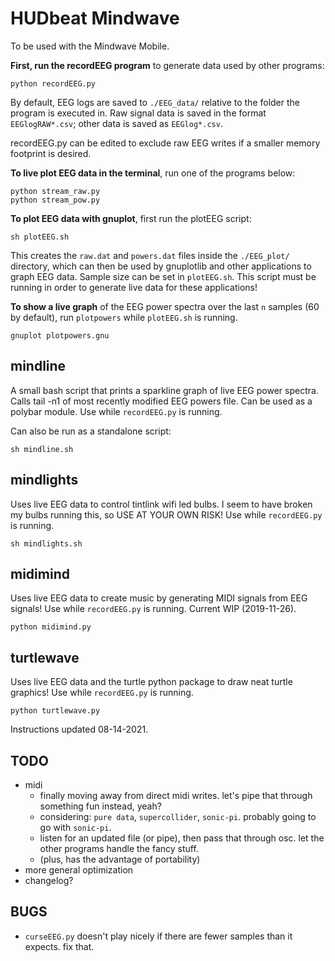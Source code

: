 # HUDbeat Mindwave

To be used with the Mindwave Mobile.


**First, run the recordEEG program** to generate data used by other programs:

    python recordEEG.py

By default, EEG logs are saved to `./EEG_data/` relative to the folder the program is executed in. Raw signal data is saved in the format `EEGlogRAW*.csv`; other data is saved as `EEGlog*.csv`.

recordEEG.py can be edited to exclude raw EEG writes if a smaller memory footprint is desired.


**To live plot EEG data in the terminal**, run one of the programs below:

    python stream_raw.py
    python stream_pow.py


**To plot EEG data with gnuplot**, first run the plotEEG script:

    sh plotEEG.sh

This creates the `raw.dat` and `powers.dat` files inside the `./EEG_plot/` directory, which can then be used by gnuplotlib and other applications to graph EEG data. Sample size can be set in `plotEEG.sh`. This script must be running in order to generate live data for these applications!

**To show a live graph** of the EEG power spectra over the last `n` samples (60 by default), run `plotpowers` while `plotEEG.sh` is running.

    gnuplot plotpowers.gnu


## mindline
A small bash script that prints a sparkline graph of live EEG power spectra. Calls tail -n1 of most recently modified EEG powers file. Can be used as a polybar module. Use while `recordEEG.py` is running.

Can also be run as a standalone script:

    sh mindline.sh

## mindlights
Uses live EEG data to control tintlink wifi led bulbs. 
I seem to have broken my bulbs running this, so USE AT YOUR OWN RISK!
Use while `recordEEG.py` is running.

    sh mindlights.sh

## midimind
Uses live EEG data to create music by generating MIDI signals from EEG signals! Use while `recordEEG.py` is running. Current WIP (2019-11-26).

    python midimind.py

## turtlewave
Uses live EEG data and the turtle python package to draw neat turtle graphics! Use while `recordEEG.py` is running.

    python turtlewave.py

Instructions updated 08-14-2021.

## TODO 
* midi
  - finally moving away from direct midi writes. let's pipe that through something fun instead, yeah? 
  - considering: `pure data`, `supercollider`, `sonic-pi`. probably going to go with `sonic-pi`.
  - listen for an updated file (or pipe), then pass that through osc. let the other programs handle the fancy stuff.
  - (plus, has the advantage of portability)
* more general optimization
* changelog?

## BUGS
* `curseEEG.py` doesn't play nicely if there are fewer samples than it expects. fix that.

